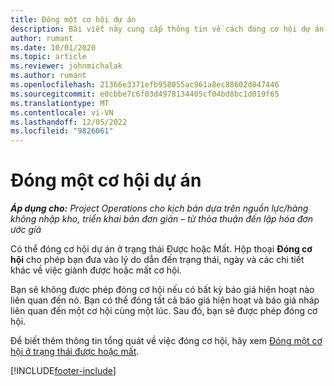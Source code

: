 ```yaml
---
title: Đóng một cơ hội dự án
description: Bài viết này cung cấp thông tin về cách đóng cơ hội dự án.
author: rumant
ms.date: 10/01/2020
ms.topic: article
ms.reviewer: johnmichalak
ms.author: rumant
ms.openlocfilehash: 21366e3371efb958055ac961a8ec88602d847446
ms.sourcegitcommit: e0cbbe7c6f03d4978134405cf04bd8bc1d019f65
ms.translationtype: MT
ms.contentlocale: vi-VN
ms.lasthandoff: 12/05/2022
ms.locfileid: "9826061"
---
```

# <a name="close-a-project-opportunity"></a>Đóng một cơ hội dự án 

_**Áp dụng cho:** Project Operations cho kịch bản dựa trên nguồn lực/hàng không nhập kho, triển khai bản đơn giản – từ thỏa thuận đến lập hóa đơn ước giá_

Có thể đóng cơ hội dự án ở trạng thái Được hoặc Mất. Hộp thoại **Đóng cơ hội** cho phép bạn đưa vào lý do dẫn đến trạng thái, ngày và các chi tiết khác về việc giành được hoặc mất cơ hội.

Bạn sẽ không được phép đóng cơ hội nếu có bất kỳ báo giá hiện hoạt nào liên quan đến nó. Bạn có thể đóng tất cả báo giá hiện hoạt và báo giá nháp liên quan đến một cơ hội cùng một lúc. Sau đó, bạn sẽ được phép đóng cơ hội.

Để biết thêm thông tin tổng quát về việc đóng cơ hội, hãy xem [Đóng một cơ hội ở trạng thái được hoặc mất](/dynamics365/sales-enterprise/close-opportunity-won-lost-sales).


[!INCLUDE[footer-include](../includes/footer-banner.md)]
